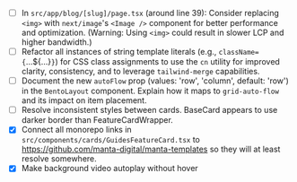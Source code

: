 - [ ] In `src/app/blog/[slug]/page.tsx` (around line 39): Consider replacing `<img>` with `next/image`'s `<Image />` component for better performance and optimization. (Warning: Using `<img>` could result in slower LCP and higher bandwidth.)
- [ ] Refactor all instances of string template literals (e.g., `className={`...${...}`}`) for CSS class assignments to use the `cn` utility for improved clarity, consistency, and to leverage `tailwind-merge` capabilities.
- [ ] Document the new `autoFlow` prop (values: 'row', 'column', default: 'row') in the `BentoLayout` component. Explain how it maps to `grid-auto-flow` and its impact on item placement.
- [ ] Resolve inconsistent styles between cards.  BaseCard appears to use darker border than FeatureCardWrapper.
- [x] Connect all monorepo links in `src/components/cards/GuidesFeatureCard.tsx` to https://github.com/manta-digital/manta-templates so they will at least resolve somewhere.
- [x] Make background video autoplay without hover